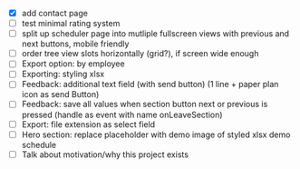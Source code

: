 
- [X] add contact page
- [ ] test minimal rating system
- [ ] split up scheduler page into mutliple fullscreen views with previous and next buttons, mobile friendly
- [ ] order tree view slots horizontally (grid?), if screen wide enough
- [ ] Export option: by employee
- [ ] Exporting: styling xlsx
- [ ] Feedback: additional text field (with send button) (1 line + paper plan icon as send Button)
- [ ] Feedback: save all values when section button next or previous is pressed (handle as event with name onLeaveSection)
- [ ] Export: file extension as select field
- [ ] Hero section: replace placeholder with demo image of styled xlsx demo schedule
- [ ] Talk about motivation/why this project exists
